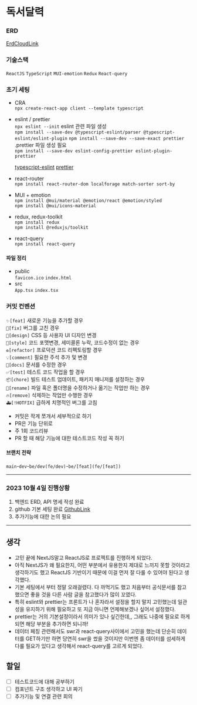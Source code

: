 # 독서달력

### ERD

[ErdCloudLink](https://www.erdcloud.com/d/aSGdidtaHnfkq42Fj)

### 기술스택

`ReactJS` `TypeScript` `MUI-emotion` `Redux` `React-query`

### 초기 세팅

- CRA  
  `npx create-react-app client --template typescript`

- eslint / prettier  
  `npx eslint --init` eslint 관련 파일 생성  
  `npm install --save-dev @typescript-eslint/parser @typescript-eslint/eslint-plugin`
  `npm install --save-dev --save-exact prettier` .prettier 파일 생성 필요  
  `npm install --save-dev eslint-config-prettier eslint-plugin-prettier`

  [typescript-eslint](https://typescript-eslint.io/getting-started)
  [prettier](https://prettier.io/docs/en/install)

- react-router  
  `npm install react-router-dom localforage match-sorter sort-by`

- MUI + emotion  
  `npm install @mui/material @emotion/react @emotion/styled`  
  `npm install @mui/icons-material`

- redux, redux-toolkit  
  `npm install redux`  
  `npm install @reduxjs/toolkit`

- react-query  
  `npm install react-query`

#### 파일 정리

- public  
  `favicon.ico` `index.html`
- src  
  `App.tsx` `index.tsx`

### 커밋 컨벤션

`✨[feat]` 새로운 기능을 추가할 경우  
`🐛[fix]` 버그를 고친 경우  
`💄[design]` CSS 등 사용자 UI 디자인 변경  
`🎨[style]` 코드 포맷변경, 세미콜론 누락, 코드수정이 없는 경우  
`♻[refactor]` 프로덕션 코드 리펙토링할 경우  
`💡[comment]` 필요한 주석 추가 및 변경  
`📝[docs]` 문서를 수정한 경우  
`✅[test]` 테스트 코드 작업을 할 경우  
`📦[chore]` 빌드 테스트 업데이트, 패키지 매니저를 설정하는 경우  
`🚚[rename]` 파일 혹은 폴더명을 수정하거나 옮기는 작업만 하는 경우  
`🔥[remove]` 삭제하는 작업만 수행한 경우  
`🚑[!HOTFIX]` 급하게 치명적인 버그를 고침

- 커밋은 작게 쪼개서 세부적으로 하기
- PR은 기능 단위로
- 주 1회 코드리뷰
- PR 할 때 해당 기능에 대한 테스트코드 작성 꼭 하기

#### 브랜치 전략

`main`-`dev`-`be/dev(fe/dev)`-`be/[feat](fe/[feat])`

---

### 2023 10월 4일 진행상황

1. 백엔드 ERD, API 명세 작성 완료
2. github 기본 세팅 완료
   [GithubLink](https://github.com/cwhite723/book-calender)
3. 추가기능에 대한 논의 필요

---

## 생각

- 고민 끝에 NextJS말고 ReactJS로 프로젝트를 진행하게 되었다.
- 아직 NextJS가 왜 필요한지, 어떤 부분에서 유용한지 제대로 느끼지 못할 것이라고 생각하기도 했고 ReactJS 기반이기 때문에 이걸 먼저 잘 다룰 수 있어야 된다고 생각했다.
- 기본 세팅에서 부터 정말 오래걸렸다. 다 까먹기도 했고 처음부터 공식문서를 참고했으면 좋을 것을 다른 사람 글을 참고했다가 많이 꼬였다.
- 특히 eslint와 prettier는 프론트가 나 혼자라서 설정을 할지 말지 고민했는데 일관성을 유지하기 위해 필요하고 또 지금 아니면 언제해보겠나 싶어서 설정했다.
- prettier는 거의 기본설정이라서 의미가 있나 싶긴한데,, 그래도 나중에 필요로 하게 되면 해당 부분을 추가하면 되니까!
- 데이터 페칭 관련해서도 swr과 react-query사이에서 고민을 했는데 단순히 데이터를 GET하기만 하면 당연히 swr을 썼을 것이지만 이번엔 좀 데이터를 섬세하게 다룰 필요가 있다고 생각해서 react-query를 고르게 되었다.

## 할일

- [ ] 테스트코드에 대해 공부하기
- [ ] 컴포넌트 구조 생각하고 UI 짜기
- [ ] 추가기능 및 연결 관련 회의
